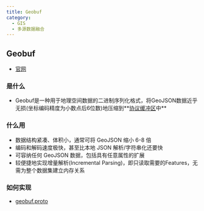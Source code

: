 ```yaml
---
title: Geobuf
category:
  - GIS
  - 多源数据融合
---
```

## Geobuf
- [官网](https://github.com/mapbox/geobuf)
### 是什么
- Geobuf是一种用于地理空间数据的二进制序列化格式，将GeoJSON数据近乎无损(坐标编码精度为小数点后6位数)地压缩到**[协议缓冲区](https://developers.google.com/protocol-buffers/)中**
### 什么用
- 数据结构紧凑、体积小，通常可将 GeoJSON 缩小 6-8 倍
- 编码和解码速度极快，甚至比本地 JSON 解析/字符串化还要快
- 可容纳任何 GeoJSON 数据，包括具有任意属性的扩展
- 较便捷地实现增量解析(Incremental Parsing)，即只读取需要的Features，无需为整个数据集建立内存关系
### 如何实现
- [geobuf.proto](https://github.com/mapbox/geobuf/blob/master/geobuf.proto)